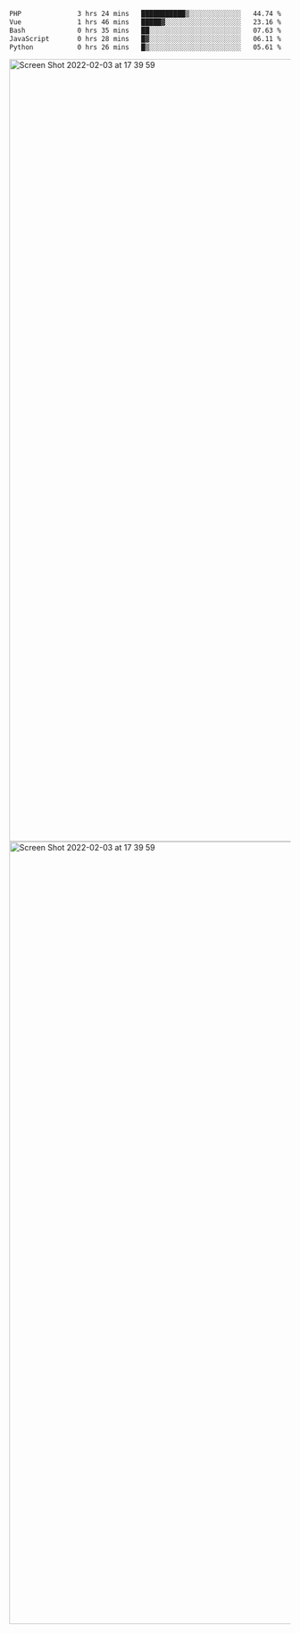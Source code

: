 <!--START_SECTION:waka-->

```txt
PHP              3 hrs 24 mins   ███████████▒░░░░░░░░░░░░░   44.74 %
Vue              1 hrs 46 mins   █████▓░░░░░░░░░░░░░░░░░░░   23.16 %
Bash             0 hrs 35 mins   ██░░░░░░░░░░░░░░░░░░░░░░░   07.63 %
JavaScript       0 hrs 28 mins   █▓░░░░░░░░░░░░░░░░░░░░░░░   06.11 %
Python           0 hrs 26 mins   █▒░░░░░░░░░░░░░░░░░░░░░░░   05.61 %
```

<!--END_SECTION:waka-->

<img width="1400" alt="Screen Shot 2022-02-03 at 17 39 59" src="https://user-images.githubusercontent.com/45716542/152387304-f2b60485-53a6-4f4b-a818-5cefb1b0c0ae.png">
<img width="1400" alt="Screen Shot 2022-02-03 at 17 39 59" src="https://user-images.githubusercontent.com/45716542/152387273-ea5cdf21-2a45-44da-8bef-00c1763b1d42.png">
